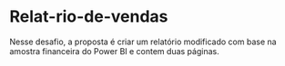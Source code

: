 # Relat-rio-de-vendas
Nesse desafio, a proposta é criar um relatório modificado com base na amostra financeira do Power BI e contem duas páginas.
